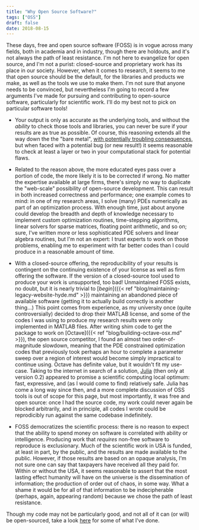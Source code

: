 ```yaml
---
title: "Why Open Source Software?"
tags: ["OSS"]
draft: false
date: 2018-08-15
---
```


These days, free and open source software (FOSS) is in vogue across many fields, both in academia and in industry, though there are holdouts, and it's not always the path of least resistance.
I'm not here to evangelize for open source, and I'm not a purist: closed-source and proprietary work has its place in our society.
However, when it comes to research, it seems to me that open source should be the default, for the libraries and products we make, as well as the tools we use to make them.
I'm not sure that anyone needs to be convinced, but nevertheless I'm going to record a few arguments I've made for pursuing and contributing to open-source software, particularly for scientific work.
I'll do my best not to pick on particular software tools!

* Your output is only as accurate as the underlying tools, and without the _ability_ to check those tools and libraries, you can never be sure if your results are as true as possible.
Of course, this reasoning extends all the way down the the "bare metal", [with potentially troubling consequences](https://en.wikipedia.org/wiki/Pentium_FDIV_bug), but when faced with a potential bug (or new result!) it seems reasonable to check at least a layer or two in your computational stack for potential flaws.

* Related to the reason above, the more educated eyes pass over a portion of code, the more likely it is to be corrected if wrong.
No matter the expertise available at large firms, there's simply no way to duplicate the "web-scale" possibility of open-source development.
This can result in both increased correctness and performance; one example comes to mind: in one of my research areas, I solve (many) PDEs numerically as part of an optimization process.
With enough time, just about anyone could develop the breadth and depth of knowledge necessary to implement custom optimization routines, time-stepping algorithms, linear solvers for sparse matrices, floating point arithmetic, and so on; sure, I've written more or less sophisticated PDE solvers and linear algebra routines, but I'm not an expert: I trust experts to work on those problems, enabling me to experiment with far better codes than I could produce in a reasonable amount of time.

* With a closed-source offering, the reproducibility of your results is contingent on the continuing existence of your license as well as firm offering the software.
If the version of a closed-source tool used to produce your work is unsupported, too bad!
Unmaintained FOSS exists, no doubt, but it is nearly trivial to [_begin_]({{< ref "blog/maintaining-legacy-website-hyde.md" >}}) maintaining an abandoned piece of available software (getting it to actually build correctly is another thing...)
This point comes from experience, as my university once (quite controversially) decided to drop their MATLAB license, and some of the codes I was using to produce my research results were only implemented in MATLAB files.
After writing shim code to get the package to work on [Octave]({{< ref "blog/building-octave-osx.md" >}}), the open source competitor, I found an almost two order-of-magnitude slowdown, meaning that the PDE constrained optimization codes that previously took perhaps an hour to complete a parameter sweep over a region of interest would become simply impractical to continue using.
Octave has definite value, but it wouldn't fit my use-case.
Taking to the internet in search of a solution, [Julia](https://julialang.org/) (then only at version 0.2) appeared to promise a scientific computing local optimum: fast, expressive, and (as I would come to find) relatively safe.
Julia has come a long way since then, and a more complete discussion of OSS tools is out of scope for this page, but most importantly, it was free and open source: once I had the source code, my work could never again be blocked arbitrarily, and in principle, all codes I wrote could be reprodicibly run against the same codebase indefinitely.

* FOSS democratizes the scientific process: there is no reason to expect that the ability to spend money on software is correlated with ability or intelligence.
Producing work that _requires_ non-free software to reproduce is exclusionary.
Much of the scientific work in USA is funded, at least in part, by the public, and the results are made available to the public.
However, if those results are based on an opaque analysis, I'm not sure one can say that taxpayers have received all they paid for.
Within or without the USA, it seems reasonable to assert that the most lasting effect humanity will have on the universe is the dissemination of information; the production of order out of chaos, in some way.
What a shame it would be for all of that information to be indecipherable (perhaps, again, appearing random) because we chose the path of least resistance.

Though my code may not be particularly good, and not all of it can (or will) be open-sourced, take a look [here](/oss-contributions/) for some of what I've done.
